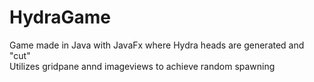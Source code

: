 # HydraGame
 
Game made in Java with JavaFx where Hydra heads are generated and "cut"  
Utilizes gridpane annd imageviews to achieve random spawning
